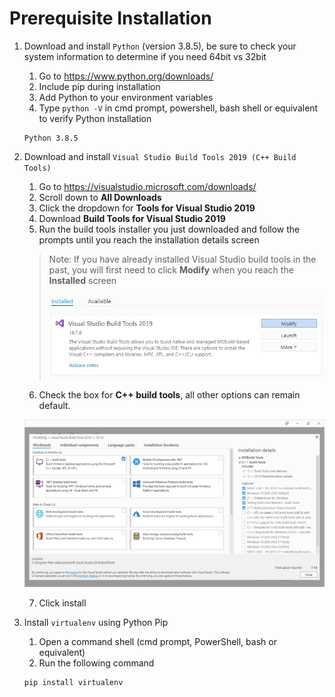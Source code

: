 # Prerequisite Installation
1. Download and install `Python` (version 3.8.5), be sure to check your system information to determine if you need 64bit vs 32bit
	1. Go to https://www.python.org/downloads/
	2. Include pip during installation
	3. Add Python to your environment variables
	4. Type `python -V` in cmd prompt, powershell, bash shell or equivalent to verify Python installation

	```
	Python 3.8.5
	```
2. Download and install `Visual Studio Build Tools 2019 (C++ Build Tools)`
	1. Go to https://visualstudio.microsoft.com/downloads/
	2. Scroll down to **All Downloads**
	3. Click the dropdown for **Tools for Visual Studio 2019**
	4. Download **Build Tools for Visual Studio 2019**
	5. Run the build tools installer you just downloaded and follow the prompts until you reach the installation details screen
	> Note: If you have already installed Visual Studio build tools in the past, you will first need to click **Modify** when you reach the **Installed** screen 
	> 
	> ![Modify Visual Studio](Images/PrerequisiteInstallation/Modify.jpg)
	
	6. Check the box for **C++ build tools**, all other options can remain default.
	
	![Visual Studio Build Tools](Images/PrerequisiteInstallation/VisualStudioBuildTools.jpg)
	
	7. Click install
3. Install `virtualenv` using Python Pip
	1. Open a command shell (cmd prompt, PowerShell, bash or equivalent)
	2. Run the following command
	```
	pip install virtualenv
	```
